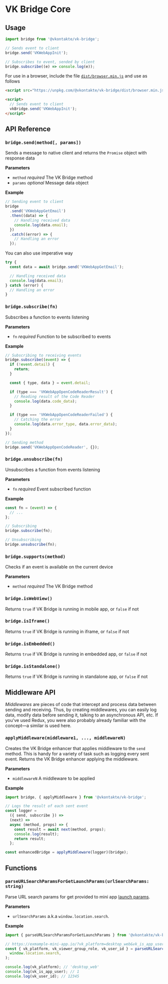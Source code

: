 # VK Bridge Core

## Usage

```js
import bridge from '@vkontakte/vk-bridge';

// Sends event to client
bridge.send('VKWebAppInit');

// Subscribes to event, sended by client
bridge.subscribe((e) => console.log(e));
```

For use in a browser, include the file [`dist/browser.min.js`](https://unpkg.com/@vkontakte/vk-bridge/dist/browser.min.js) and use as follows

```html
<script src="https://unpkg.com/@vkontakte/vk-bridge/dist/browser.min.js"></script>

<script>
  // Sends event to client
  vkBridge.send('VKWebAppInit');
</script>
```

## API Reference

### `bridge.send(method[, params])`

Sends a message to native client and returns the `Promise` object with response data

**Parameters**

- `method` _required_ The VK Bridge method
- `params` _optional_ Message data object

**Example**

```js
// Sending event to client
bridge
  .send('VKWebAppGetEmail')
  .then((data) => {
    // Handling received data
    console.log(data.email);
  })
  .catch((error) => {
    // Handling an error
  });
```

You can also use imperative way

```js
try {
  const data = await bridge.send('VKWebAppGetEmail');

  // Handling received data
  console.log(data.email);
} catch (error) {
  // Handling an error
}
```

### `bridge.subscribe(fn)`

Subscribes a function to events listening

**Parameters**

- `fn` _required_ Function to be subscribed to events

**Example**

```js
// Subscribing to receiving events
bridge.subscribe((event) => {
  if (!event.detail) {
    return;
  }

  const { type, data } = event.detail;

  if (type === 'VKWebAppOpenCodeReaderResult') {
    // Reading result of the Code Reader
    console.log(data.code_data);
  }

  if (type === 'VKWebAppOpenCodeReaderFailed') {
    // Catching the error
    console.log(data.error_type, data.error_data);
  }
});

// Sending method
bridge.send('VKWebAppOpenCodeReader', {});
```

### `bridge.unsubscribe(fn)`

Unsubscribes a function from events listening

**Parameters**

- `fn` _required_ Event subscribed function

**Example**

```js
const fn = (event) => {
  // ...
};

// Subscribing
bridge.subscribe(fn);

// Unsubscribing
bridge.unsubscribe(fn);
```

### `bridge.supports(method)`

Checks if an event is available on the current device

**Parameters**

- `method` _required_ The VK Bridge method

### `bridge.isWebView()`

Returns `true` if VK Bridge is running in mobile app, or `false` if not

### `bridge.isIframe()`

Returns `true` if VK Bridge is running in iframe, or `false` if not

### `bridge.isEmbedded()`

Returns `true` if VK Bridge is running in embedded app, or `false` if not

### `bridge.isStandalone()`

Returns `true` if VK Bridge is running in standalone app, or `false` if not

## Middleware API

_Middlewares_ are pieces of code that intercept and process data between sending and receiving. Thus, by creating middlewares, you can easily log data, modify data before sending it, talking to an asynchronous API, etc. If you've used Redux, you were also probably already familiar with the concept—a similar is used here.

### `applyMiddleware(middleware1, ..., middlewareN)`

Creates the VK Bridge enhancer that applies middleware to the `send`
method. This is handy for a variety of task such as logging every sent
event. Returns the VK Bridge enhancer applying the middleware.

**Parameters**

- `middlewareN` A middleware to be applied

**Example**

```js
import bridge, { applyMiddleware } from '@vkontakte/vk-bridge';

// Logs the result of each sent event
const logger =
  ({ send, subscribe }) =>
  (next) =>
  async (method, props) => {
    const result = await next(method, props);
    console.log(result);
    return result;
  };

const enhancedBridge = applyMiddleware(logger)(bridge);
```

## Functions

### `parseURLSearchParamsForGetLaunchParams(urlSearchParams: string)`

Parse URL search params for get provided to mini app [launch params](https://dev.vk.ru/mini-apps/development/launch-params).

**Parameters**

- `urlSearchParams` a.k.a `window.location.search`.

**Example**

```js
import { parseURLSearchParamsForGetLaunchParams } from '@vkontakte/vk-bridge';

// https://exmample-mini-app.io/?vk_platform=desktop_web&vk_is_app_user=1&vk_user_id=12345
const { vk_platform, vk_viewer_group_role, vk_user_id } = parseURLSearchParamsForGetLaunchParams(
  window.location.search,
);

console.log(vk_platform); // 'desktop_web'
console.log(vk_is_app_user); // 1
console.log(vk_user_id); // 12345
```
